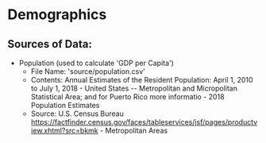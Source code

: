 # Demographics
## Sources of Data:

- Population (used to calculate 'GDP per Capita')
    - File Name:   'source/population.csv'
    - Contents:     Annual Estimates of the Resident Population: April 1, 2010 to July 1, 2018 - United States -- Metropolitan and Micropolitan Statistical Area; and for Puerto Rico  more informatio - 2018 Population Estimates
    - Source:       U.S. Census Bureau
                    https://factfinder.census.gov/faces/tableservices/jsf/pages/productview.xhtml?src=bkmk - Metropolitan Areas